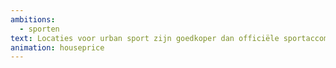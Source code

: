 ```yaml
---
ambitions:
  - sporten
text: Locaties voor urban sport zijn goedkoper dan officiële sportaccommodaties
animation: houseprice
---
```


